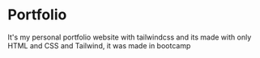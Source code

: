 # Portfolio
It's my personal portfolio website with tailwindcss and its made with only HTML and CSS and Tailwind, it was made in bootcamp

